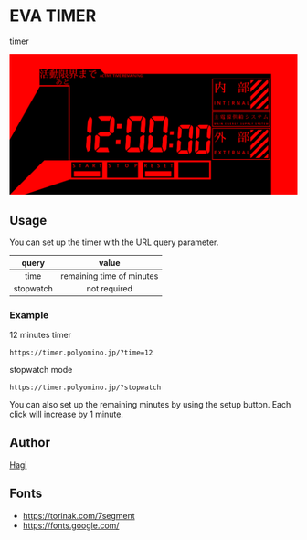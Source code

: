 # EVA TIMER

timer

![screenshot](./screenshot.png)

## Usage

You can set up the timer with the URL query parameter.

|   query   |           value           |
| :-------: | :-----------------------: |
|   time    | remaining time of minutes |
| stopwatch |       not required        |

### Example

12 minutes timer

```
https://timer.polyomino.jp/?time=12
```

stopwatch mode

```
https://timer.polyomino.jp/?stopwatch
```

You can also set up the remaining minutes by using the setup button.
Each click will increase by 1 minute.

## Author

[Hagi](https://github.com/iPolyomino)

## Fonts

- https://torinak.com/7segment
- https://fonts.google.com/
